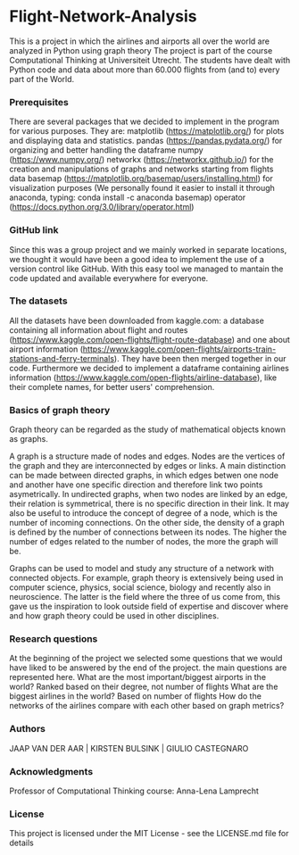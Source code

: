 # Flight-Network-Analysis
 

This is a project in which the airlines and airports all over the world are analyzed in Python using graph theory
The project is part of the course Computational Thinking at Universiteit Utrecht. The students have dealt with Python code and data about more than 60.000 flights from (and to) every part of the World.

### Prerequisites 
There are several packages that we decided to implement in the program for various purposes. 
They are: 
matplotlib (https://matplotlib.org/) for plots and displaying data and statistics. 
pandas (https://pandas.pydata.org/) for organizing and better handling the dataframe 
numpy (https://www.numpy.org/)
networkx (https://networkx.github.io/) for the creation and manipulations of graphs and networks starting from flights data
basemap (https://matplotlib.org/basemap/users/installing.html) for visualization purposes 
(We personally found it easier to install it through anaconda, typing: conda install -c anaconda basemap)
operator (https://docs.python.org/3.0/library/operator.html) 

### GitHub link 
Since this was a group project and we mainly worked in separate locations, we thought it would have been a good idea to implement the use of a version control like GitHub. With this easy tool we managed to mantain the code updated and available everywhere for everyone. 

### The datasets
All the datasets have been downloaded from kaggle.com: a database containing all information about flight and routes (https://www.kaggle.com/open-flights/flight-route-database) and one about airport information (https://www.kaggle.com/open-flights/airports-train-stations-and-ferry-terminals). They have been then merged together in our code. Furthermore we decided to implement a dataframe containing airlines information (https://www.kaggle.com/open-flights/airline-database), like their complete names, for better users' comprehension.

### Basics of graph theory 

Graph theory can be regarded as the study of mathematical objects known as graphs. 

A graph is a structure made of nodes and edges. Nodes are the vertices of the graph and they are interconnected by edges or links. A main distinction can be made between directed graphs, in which edges betwen one node and another have one specific direction and therefore link two points asymetrically. In undirected graphs, when two nodes are linked by an edge, their relation is symmetrical, there is no specific direction in their link. 
It may also be useful to introduce the concept of degree of a node, which is the number of incoming connections. On the other side, the density of a graph is defined by the number of connections between its nodes. The higher the number of edges related to the number of nodes, the more the graph will be. 

Graphs can be used to model and study any structure of a network with connected objects. For example, graph theory is extensively being used in computer science, physics, social science, biology and recently also in neuroscience. The latter is the field where the three of us come from, this gave us the inspiration to look outside field of expertise and discover where and how graph theory could be used in other disciplines. 

### Research questions 
At the beginning of the project we selected some questions that we would have liked to be answered by the end of the project. the main questions are represented here. 
What are the most important/biggest airports in the world? Ranked based on their degree, not number of flights 
What are the biggest airlines in the world? Based on number of flights
How do the networks of the airlines compare with each other based on graph metrics?

### Authors 

JAAP VAN DER AAR | KIRSTEN BULSINK | GIULIO CASTEGNARO 


### Acknowledgments

Professor of Computational Thinking course: Anna-Lena Lamprecht 

### License

This project is licensed under the MIT License - see the LICENSE.md file for details
